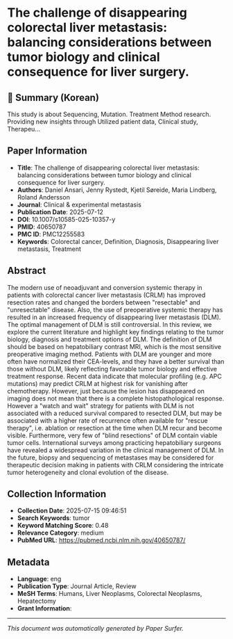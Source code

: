 # The challenge of disappearing colorectal liver metastasis: balancing considerations between tumor biology and clinical consequence for liver surgery.

## 📝 Summary (Korean)
This study is about Sequencing, Mutation. Treatment Method research. Providing new insights through Utilized patient data, Clinical study, Therapeu...

## Paper Information
- **Title**: The challenge of disappearing colorectal liver metastasis: balancing considerations between tumor biology and clinical consequence for liver surgery.
- **Authors**: Daniel Ansari, Jenny Rystedt, Kjetil Søreide, Maria Lindberg, Roland Andersson
- **Journal**: Clinical & experimental metastasis
- **Publication Date**: 2025-07-12
- **DOI**: 10.1007/s10585-025-10357-y
- **PMID**: 40650787
- **PMC ID**: PMC12255583
- **Keywords**: Colorectal cancer, Definition, Diagnosis, Disappearing liver metastasis, Treatment

## Abstract
The modern use of neoadjuvant and conversion systemic therapy in patients with colorectal cancer liver metastasis (CRLM) has improved resection rates and changed the borders between "resectable" and "unresectable" disease. Also, the use of preoperative systemic therapy has resulted in an increased frequency of disappearing liver metastasis (DLM). The optimal management of DLM is still controversial. In this review, we explore the current literature and highlight key findings relating to the tumor biology, diagnosis and treatment options of DLM. The definition of DLM should be based on hepatobiliary contrast MRI, which is the most sensitive preoperative imaging method. Patients with DLM are younger and more often have normalized their CEA-levels, and they have a better survival than those without DLM, likely reflecting favorable tumor biology and effective treatment response. Recent data indicate that molecular profiling (e.g. APC mutations) may predict CRLM at highest risk for vanishing after chemotherapy. However, just because the lesion has disappeared on imaging does not mean that there is a complete histopathological response. However a "watch and wait" strategy for patients with DLM is not associated with a reduced survival compared to resected DLM, but may be associated with a higher rate of recurrence often available for "rescue therapy", i.e. ablation or resection at the time when DLM recur and become visible. Furthermore, very few of "blind resections" of DLM contain viable tumor cells. International surveys among practicing hepatobiliary surgeons have revealed a widespread variation in the clinical management of DLM. In the future, biopsy and sequencing of metastases may be considered for therapeutic decision making in patients with CRLM considering the intricate tumor heterogeneity and clonal evolution of the disease.

## Collection Information
- **Collection Date**: 2025-07-15 09:46:51
- **Search Keywords**: tumor
- **Keyword Matching Score**: 0.48
- **Relevance Category**: medium
- **PubMed URL**: https://pubmed.ncbi.nlm.nih.gov/40650787/

## Metadata
- **Language**: eng
- **Publication Type**: Journal Article, Review
- **MeSH Terms**: Humans, Liver Neoplasms, Colorectal Neoplasms, Hepatectomy
- **Grant Information**: 

---
*This document was automatically generated by Paper Surfer.*
